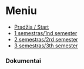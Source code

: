 # Meniu

- [Pradžia / Start](https://vytautasboznis.github.io/AndroidScreenTester)
- [1 semestras/1nd semester](https://vytautasboznis.github.io/AndroidScreenTester/pirmas_semestras)
- [2 semestras/2rd semester](https://vytautasboznis.github.io/AndroidScreenTester/antras_semestras)
- [3 semestras/3th semester](https://vytautasboznis.github.io/AndroidScreenTester/trecias_semestras)

### Dokumentai
